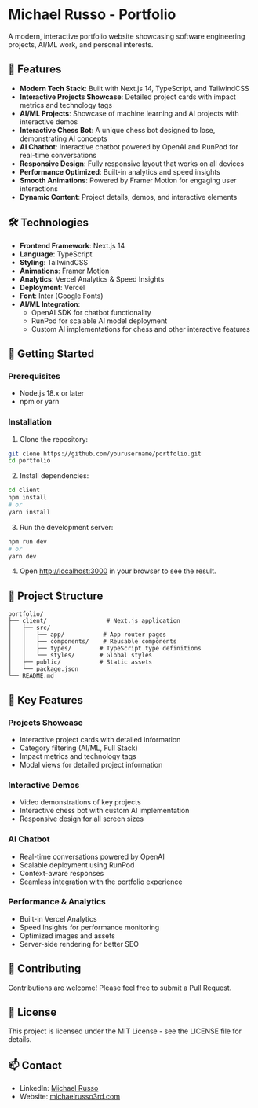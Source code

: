 # Michael Russo - Portfolio

A modern, interactive portfolio website showcasing software engineering projects, AI/ML work, and personal interests. 

## 🌟 Features

- **Modern Tech Stack**: Built with Next.js 14, TypeScript, and TailwindCSS
- **Interactive Projects Showcase**: Detailed project cards with impact metrics and technology tags
- **AI/ML Projects**: Showcase of machine learning and AI projects with interactive demos
- **Interactive Chess Bot**: A unique chess bot designed to lose, demonstrating AI concepts
- **AI Chatbot**: Interactive chatbot powered by OpenAI and RunPod for real-time conversations
- **Responsive Design**: Fully responsive layout that works on all devices
- **Performance Optimized**: Built-in analytics and speed insights
- **Smooth Animations**: Powered by Framer Motion for engaging user interactions
- **Dynamic Content**: Project details, demos, and interactive elements

## 🛠️ Technologies

- **Frontend Framework**: Next.js 14
- **Language**: TypeScript
- **Styling**: TailwindCSS
- **Animations**: Framer Motion
- **Analytics**: Vercel Analytics & Speed Insights
- **Deployment**: Vercel
- **Font**: Inter (Google Fonts)
- **AI/ML Integration**:
  - OpenAI SDK for chatbot functionality
  - RunPod for scalable AI model deployment
  - Custom AI implementations for chess and other interactive features

## 🚀 Getting Started

### Prerequisites

- Node.js 18.x or later
- npm or yarn

### Installation

1. Clone the repository:
```bash
git clone https://github.com/yourusername/portfolio.git
cd portfolio
```

2. Install dependencies:
```bash
cd client
npm install
# or
yarn install
```

3. Run the development server:
```bash
npm run dev
# or
yarn dev
```

4. Open [http://localhost:3000](http://localhost:3000) in your browser to see the result.

## 📁 Project Structure

```
portfolio/
├── client/                 # Next.js application
│   ├── src/
│   │   ├── app/           # App router pages
│   │   ├── components/    # Reusable components
│   │   ├── types/        # TypeScript type definitions
│   │   └── styles/       # Global styles
│   ├── public/           # Static assets
│   └── package.json
└── README.md
```

## 🎯 Key Features

### Projects Showcase
- Interactive project cards with detailed information
- Category filtering (AI/ML, Full Stack)
- Impact metrics and technology tags
- Modal views for detailed project information

### Interactive Demos
- Video demonstrations of key projects
- Interactive chess bot with custom AI implementation
- Responsive design for all screen sizes

### AI Chatbot
- Real-time conversations powered by OpenAI
- Scalable deployment using RunPod
- Context-aware responses
- Seamless integration with the portfolio experience

### Performance & Analytics
- Built-in Vercel Analytics
- Speed Insights for performance monitoring
- Optimized images and assets
- Server-side rendering for better SEO

## 🤝 Contributing

Contributions are welcome! Please feel free to submit a Pull Request.

## 📝 License

This project is licensed under the MIT License - see the LICENSE file for details.

## 📫 Contact

- LinkedIn: [Michael Russo](https://www.linkedin.com/in/mikerusso3/)
- Website: [michaelrusso3rd.com](https://www.michaelrusso3rd.com)
